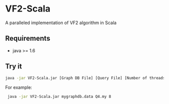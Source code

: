 # VF2-Scala

A paralleled implementation of VF2 algorithm in Scala


## Requirements

+ java >= 1.6

## Try it

```bash
java -jar VF2-Scala.jar [Graph DB File] [Query File] [Number of threads]
```

For example:

```bash
 java -jar VF2-Scala.jar mygraphdb.data Q4.my 8
```

